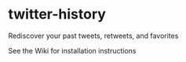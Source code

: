# twitter-history
Rediscover your past tweets, retweets, and favorites

See the Wiki for installation instructions
